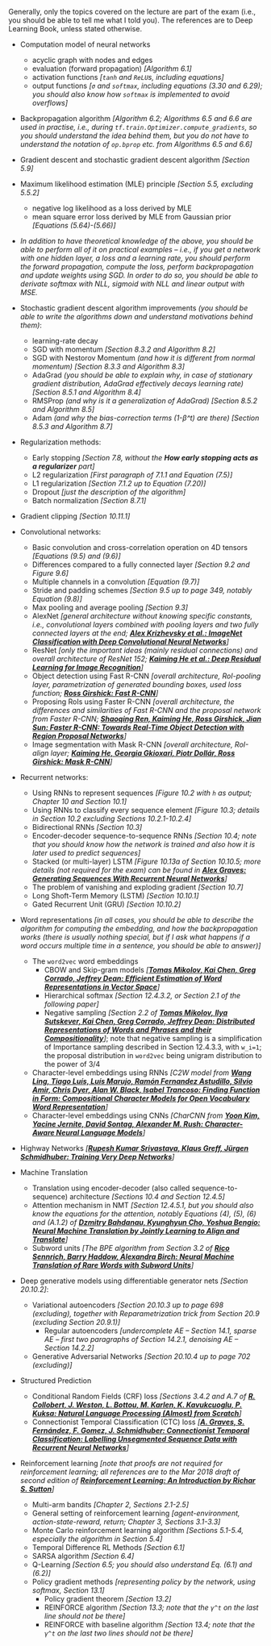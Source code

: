 Generally, only the topics covered on the lecture are part of the exam
(i.e., you should be able to tell me what I told you). The references
are to Deep Learning Book, unless stated otherwise.

- Computation model of neural networks
    - acyclic graph with nodes and edges
    - evaluation (forward propagation) _[Algorithm 6.1]_
    - activation functions _[`tanh` and `ReLU`s, including equations]_
    - output functions _[`σ` and `softmax`, including equations (3.30 and 6.29);
      you should also know how `softmax` is implemented to avoid overflows]_

- Backpropagation algorithm *[Algorithm 6.2; Algorithms 6.5 and 6.6 are used in practise,
  i.e., during `tf.train.Optimizer.compute_gradients`, so you should understand the idea
  behind them, but you do not have to understand the notation of `op.bprop` etc. from
  Algorithms 6.5 and 6.6]*

- Gradient descent and stochastic gradient descent algorithm _[Section 5.9]_

- Maximum likelihood estimation (MLE) principle _[Section 5.5, excluding 5.5.2]_
    - negative log likelihood as a loss derived by MLE
    - mean square error loss derived by MLE from Gaussian prior _[Equations (5.64)-(5.66)]_

- _In addition to have theoretical knowledge of the above, you should be able to
  perform all of it on practical examples – i.e., if you get a network with one
  hidden layer, a loss and a learning rate, you should perform the forward
  propagation, compute the loss, perform backpropagation and update weights
  using SGD. In order to do so, you should be able to derivate softmax with NLL,
  sigmoid with NLL and linear output with MSE._

- Stochastic gradient descent algorithm improvements _(you should be able to
  write the algorithms down and understand motivations behind them)_:
    - learning-rate decay
    - SGD with momentum _[Section 8.3.2 and Algorithm 8.2]_
    - SGD with Nestorov Momentum _(and how it is different from normal momentum)_ _[Section 8.3.3 and Algorithm 8.3]_
    - AdaGrad _(you should be able to explain why, in case of stationary
      gradient distribution, AdaGrad effectively decays learning rate)_
      _[Section 8.5.1 and Algorithm 8.4]_
    - RMSProp _(and why is it a generalization of AdaGrad)_ _[Section 8.5.2 and Algorithm 8.5]_
    - Adam _(and why the bias-correction terms (1-β^t) are there)_ _[Section 8.5.3 and Algorithm 8.7]_

- Regularization methods:
    - Early stopping _[Section 7.8, without the **How early stopping acts as a regularizer** part]_
    - L2 regularization _[First paragraph of 7.1.1 and Equation (7.5)]_
    - L1 regularization _[Section 7.1.2 up to Equation (7.20)]_
    - Dropout _[just the description of the algorithm]_
    - Batch normalization _[Section 8.7.1]_

- Gradient clipping _[Section 10.11.1]_

- Convolutional networks:
    - Basic convolution and cross-correlation operation on 4D tensors _[Equations (9.5) and (9.6)]_
    - Differences compared to a fully connected layer _[Section 9.2 and Figure 9.6]_
    - Multiple channels in a convolution _[Equation (9.7)]_
    - Stride and padding schemes _[Section 9.5 up to page 349, notably Equation (9.8)]_
    - Max pooling and average pooling _[Section 9.3]_
    - AlexNet _[general architecture without knowing specific constants, i.e.,
      convolutional layers combined with pooling layers and two fully connected
      layers at the end; [**Alex Krizhevsky et al.: ImageNet Classification with
      Deep Convolutional Neural
      Networks**](https://papers.nips.cc/paper/4824-imagenet-classification-with-deep-convolutional-neural-networks.pdf)]_
    - ResNet _[only the important ideas (mainly residual connections) and
      overall architecture of ResNet 152; [**Kaiming He et al.: Deep Residual
      Learning for Image Recognition**](https://arxiv.org/abs/1512.03385)]_
    - Object detection using Fast R-CNN _[overall architecture, RoI-pooling
      layer, parametrization of generated bounding boxes, used loss function;
      [**Ross Girshick: Fast R-CNN**](https://arxiv.org/abs/1504.08083)]_
    - Proposing RoIs using Faster R-CNN _[overall architecture, the differences
      and similarities of Fast R-CNN and the proposal network from Faster R-CNN;
      [**Shaoqing Ren, Kaiming He, Ross Girshick, Jian Sun: Faster R-CNN: Towards
      Real-Time Object Detection with Region Proposal Networks**](https://arxiv.org/abs/1506.01497)]_
    - Image segmentation with Mask R-CNN _[overall architecture, RoI-align layer;
      [**Kaiming He, Georgia Gkioxari, Piotr Dollár, Ross Girshick: Mask
      R-CNN**](https://arxiv.org/abs/1703.06870)]_

- Recurrent networks:
    - Using RNNs to represent sequences _[Figure 10.2 with `h` as output;
      Chapter 10 and Section 10.1]_
    - Using RNNs to classify every sequence element _[Figure 10.3; details in
      Section 10.2 excluding Sections 10.2.1-10.2.4]_
    - Bidirectional RNNs _[Section 10.3]_
    - Encoder-decoder sequence-to-sequence RNNs _[Section 10.4; note that you
      should know how the network is trained and also how it is later used to
      predict sequences]_
    - Stacked (or multi-layer) LSTM _[Figure 10.13a of Section 10.10.5; more
      details (not required for the exam) can be found in [**Alex Graves:
      Generating Sequences With Recurrent Neural
      Networks**](https://arxiv.org/abs/1308.0850)]_
    - The problem of vanishing and exploding gradient _[Section 10.7]_
    - Long Shoft-Term Memory (LSTM) _[Section 10.10.1]_
    - Gated Recurrent Unit (GRU) _[Section 10.10.2]_

- Word representations _[in all cases, you should be able to describe the
  algorithm for computing the embedding, and how the backpropagation works
  (there is usually nothing special, but if I ask what happens if a word occurs
  multiple time in a sentence, you should be able to answer)]_
    - The `word2vec` word embeddings
        - CBOW and Skip-gram models _[[**Tomas Mikolov, Kai Chen, Greg Corrado,
          Jeffrey Dean: Efficient Estimation of Word Representations in Vector
          Space**](https://arxiv.org/abs/1301.3781)]_
        - Hierarchical softmax _[Section 12.4.3.2, or Section 2.1 of the following paper]_
        - Negative sampling _[Section 2.2 of [**Tomas Mikolov, Ilya Sutskever,
          Kai Chen, Greg Corrado, Jeffrey Dean: Distributed Representations of
          Words and Phrases and their
          Compositionality**](https://arxiv.org/abs/1310.4546)]_; note that
          negative sampling is a simplification of Importance sampling described
          in Section 12.4.3.3, with `w_i=1`; the proposal distribution in
          `word2vec` being unigram distribution to the power of 3/4
    - Character-level embeddings using RNNs _[C2W model from [**Wang Ling, Tiago
      Luís, Luís Marujo, Ramón Fernandez Astudillo, Silvio Amir, Chris Dyer,
      Alan W. Black, Isabel Trancoso: Finding Function in Form: Compositional
      Character Models for Open Vocabulary Word
      Representation**](https://arxiv.org/abs/1508.02096)]_
    - Character-level embeddings using CNNs _[CharCNN from [**Yoon Kim, Yacine
      Jernite, David Sontag, Alexander M. Rush: Character-Aware Neural Language
      Models**](https://arxiv.org/abs/1508.06615)]_

- Highway Networks _[[**Rupesh Kumar Srivastava, Klaus Greff, Jürgen Schmidhuber:
  Training Very Deep Networks**](https://arxiv.org/abs/1507.06228)]_

- Machine Translation
    - Translation using encoder-decoder (also called sequence-to-sequence)
      architecture _[Sections 10.4 and Section 12.4.5]_
    - Attention mechanism in NMT _[Section 12.4.5.1, but you should also know
      the equations for the attention, notably Equations (4), (5), (6) and
      (A.1.2) of [**Dzmitry Bahdanau, Kyunghyun Cho, Yoshua Bengio: Neural
      Machine Translation by Jointly Learning to Align and
      Translate**](https://arxiv.org/abs/1409.0473)]_
    - Subword units _[The BPE algorithm from Section 3.2 of [**Rico Sennrich,
      Barry Haddow, Alexandra Birch: Neural Machine Translation of Rare Words
      with Subword Units**](https://arxiv.org/abs/1508.07909)]_

- Deep generative models using differentiable generator nets _[Section 20.10.2]_:
    - Variational autoencoders _[Section 20.10.3 up to page 698 (excluding),
      together with Reparametrization trick from Section 20.9 (excluding Section
      20.9.1)]_
        - Regular autoencoders _[undercomplete AE – Section 14.1, sparse AE
          – first two paragraphs of Section 14.2.1, denoising AE – Section
          14.2.2]_
    - Generative Adversarial Networks _[Section 20.10.4 up to page 702 (excluding)]_

- Structured Prediction
    - Conditional Random Fields (CRF) loss _[Sections 3.4.2 and A.7 of [**R.
      Collobert, J. Weston, L. Bottou, M. Karlen, K. Kavukcuoglu, P. Kuksa:
      Natural Language Processing (Almost) from
      Scratch**](http://www.jmlr.org/papers/volume12/collobert11a/collobert11a.pdf)]_
    - Connectionist Temporal Classification (CTC) loss *[[**A. Graves, S.
      Fernández, F. Gomez, J. Schmidhuber: Connectionist Temporal
      Classification: Labelling Unsegmented Sequence Data with Recurrent Neural
      Networks**](https://www.cs.toronto.edu/~graves/icml_2006.pdf)]*

- Reinforcement learning _[note that proofs are not required for reinforcement
  learning; all references are to the Mar 2018 draft of second edition of
  [**Reinforcement Learning: An Introduction by Richar S.
  Sutton**](http://incompleteideas.net/book/bookdraft2018mar21.pdf)]_
    - Multi-arm bandits _[Chapter 2, Sections 2.1-2.5]_
    - General setting of reinforcement learning _[agent-environment, action-state-reward, return; Chapter 3, Sections 3.1-3.3]_
    - Monte Carlo reinforcement learning algorithm _[Sections 5.1-5.4, especially the algorithm in Section 5.4]_
    - Temporal Difference RL Methods _[Section 6.1]_
    - SARSA algorithm _[Section 6.4]_
    - Q-Learning _[Section 6.5; you should also understand Eq. (6.1) and (6.2)]_
    - Policy gradient methods _[representing policy by the network, using
      softmax, Section 13.1]_
        - Policy gradient theorem _[Section 13.2]_
        - REINFORCE algorithm _[Section 13.3; note that the `γ^t` on the last
          line should not be there]_
        - REINFORCE with baseline algorithm _[Section 13.4; note that the `γ^t`
          on the last two lines should not be there]_
